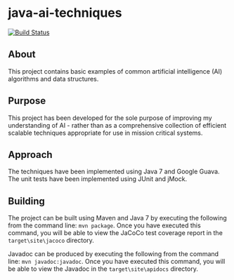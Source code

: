 java-ai-techniques
==================

[![Build Status](https://travis-ci.org/s-webber/java-ai-techniques.png?branch=master)](https://travis-ci.org/s-webber/java-ai-techniques)

## About

This project contains basic examples of common artificial intelligence (AI) algorithms and data structures.

## Purpose

This project has been developed for the sole purpose of improving my understanding of AI - rather than as a comprehensive collection of efficient scalable techniques appropriate for use in mission critical systems.

## Approach

The techniques have been implemented using Java 7 and Google Guava. The unit tests have been implemented using JUnit and jMock.

## Building

The project can be built using Maven and Java 7 by executing the following from the command line: `mvn package`. Once you have executed this command, you will be able to view the JaCoCo test coverage report in the `target\site\jacoco` directory.

Javadoc can be produced by executing the following from the command line: `mvn javadoc:javadoc`. Once you have executed this command, you will be able to view the Javadoc in the `target\site\apidocs` directory.
